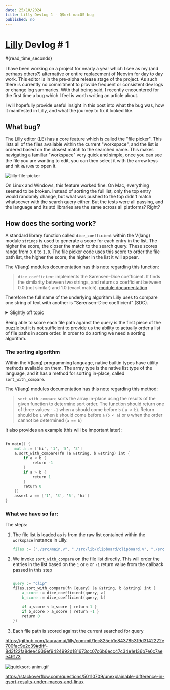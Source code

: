 ```yaml
---
date: 25/10/2024
title: Lilly Devlog 1 - QSort macOS bug
published: no
---
```

# [Lilly](https://github.com/tauraamui/lilly) Devlog # 1
#{read_time_seconds}

I have been working on a project for nearly a year which I see as my (and perhaps others?) alternative or entire replacement of Neovim for day to day work. This editor is in the pre-alpha release stage of the project. As such there is currently no commitment to provide frequent or consistent dev logs or change log summaries. With that being said, I recently encountered for the first time a bug which I feel is worth writing an article about.

I will hopefully provide useful insight in this post into what the bug was, how it manifested in Lilly, and what the journey to fix it looked like.
## What bug?

The Lilly editor (LE) has a core feature which is called the "file picker". This lists all of the files available within the current "workspace", and the list is ordered based on the closest match to the searched name. This makes navigating a familiar "workspace" very quick and simple, once you can see the file you are wanting to edit, you can then select it with the arrow keys and hit `RETURN` to open it.

![lilly-file-picker](/static/lilly-editor-file-picker-sorting.gif)

On Linux and Windows, this feature worked fine. On Mac, everything seemed to be broken. Instead of sorting the full list, only the top entry would randomly change, but what was pushed to the top didn't match whatsoever with the search query either. But the tests were all passing, and the language and its std libraries are the same across all platforms? Right?

## How does the sorting work?

A standard library function called `dice_coefficient` within the V(lang) module `strings` is used to generate a score for each entry in the list. The higher the score, the closer the match to the search query. These scores range from `0.0` to `1.0`. The file picker code uses this score to order the file path list, the higher the score, the higher in the list it will appear.

The V(lang) modules documentation has this note regarding this function:
> `dice_coefficient` implements the Sørensen–Dice coefficient. It finds the similarity between two strings, and returns a coefficient between 0.0 (not similar) and 1.0 (exact match). [module documentation](https://modules.vlang.io/strings.html#dice_coefficient)

Therefore the full name of the underlying algorithm Lilly uses to compare one string of text with another is "Sørensen–Dice coefficient" (SDC).

<details> <summary>Slightly off topic </summary>

### Sørensen–Dice coefficient vs Levenshtein Distance
This is slightly off topic for this article, but as a point of interest in case you were wondering, yes, there are also functions to calculate the "Levenshtein Distance" (LD) between two strings available within the V(lang) standard library. I have some intuitive sense that of the two options, LD is more well known and more "popular", and you may be wondering why LD wasn't chosen as the algorithm instead of SDC.

According to others research I found online, SDC is better optimised for sets of strings which are lengthy, or vary wildly in length from each other, and sets where there is a greater chance of more errors than matches.

Lists of file paths of an arbitrary length, which are all being compared to a single very specific lookup "query" matches the kind of situation that SDC is better suited for, as its optimised for this, compared to something like (LD).

Incidentally the V compiler uses (LD) to try and provide alternative function or type names in the case of a function reference or invocation being undefined, as its highly likely that the intended function has been simply misspelt.

For example:

~~~v

src/view.v:35:12: error: unknown type `Cursorx`.
Did you mean `Cursor`?
   33 | }
   34 |
   35 | fn (cursor Cursorx) line_is_within_selection(line_y int) bool {
~~~

This is an optimal use of the (LD) algorithm over (SDC), as its only matching at most a couple of verbs/strings, they're very likely to be fairly short and there's a good chance that in the case of a misspelling there's probably only a few incorrect or missing characters.

</details>

Being able to score each file path against the query is the first piece of the puzzle but it is not sufficient to provide us the ability to actually order a list of file paths in score order. In order to do sorting we need a sorting algorithm.

### The sorting algorithm

Within the V(lang) programming language, native builtin types have utility methods available on them. The array type is the native list type of the language, and it has a method for sorting in-place, called `sort_with_compare`.

The V(lang) modules documentation has this note regarding this method:

> `sort_with_compare` sorts the array in-place using the results of the given function to determine sort order. The function should return one of three values:- `-1` when `a` should come before `b` ( `a < b`). Return should be `1` when `b` should come before `a` (`b < a`) or `0` when the order cannot be determined (`a == b`)

It also provides an example (this will be important later):

~~~v

fn main() {
	mut a := ['hi', '1', '5', '3']
	a.sort_with_compare(fn (a &string, b &string) int {
        if a < b {
            return -1
        }
        if a > b {
            return 1
        }
        return 0
    })
    assert a == ['1', '3', '5', 'hi']
}
~~~

### What we have so far:

The steps:

1. The file list is loaded as is from the raw list contained within the `workspace` instance in Lilly.
	~~~v
	files := ["./src/main.v", "./src/lib/clipboard/clipboard.v", "./src/editor.v"]
	~~~
2. We invoke `sort_with_compare` on the file list directly. This will order the entries in the list based on the `1` or `0` or `-1` return value from the callback passed in this step
	~~~v

	query := "clip"
	files.sort_with_compare(fn [query] (a &string, b &string) int {
		a_score := dice_coefficient(query, a)
		b_score := dice_coefficient(query, b)

		if a_score < b_score { return 1 }
		if b_score > a_score { return -1 }
		return 0
	})
	~~~
3. Each file path is scored against the current searched for query

https://github.com/tauraamui/lilly/commit/1ec825eb1e843785319d3142222e700fac9e2c39#diff-8d3f22fa8dee4939ef9424992d181673cc07c6b6ecc47c34e1e136b7e6c7aee4R173


![quicksort-anim.gif](/static/quicksort-anim.gif)

https://stackoverflow.com/questions/50110709/unexplainable-difference-in-qsort-results-under-macos-and-linux
